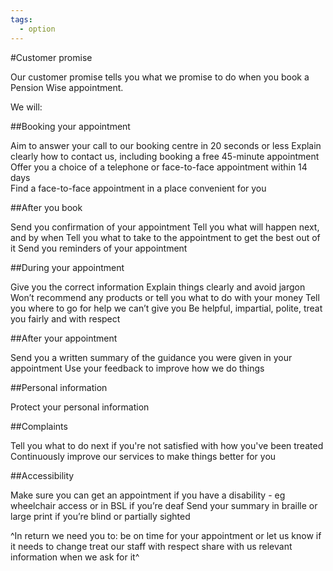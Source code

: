 ```yaml
---
tags:
  - option
---
```


#Customer promise

Our customer promise tells you what we promise to do when you book a Pension Wise appointment.

We will:

##Booking your appointment

Aim to answer your call to our booking centre in 20 seconds or less
Explain clearly how to contact us, including booking a free 45-minute appointment 
Offer you a choice of a telephone or face-to-face appointment within 14 days    
Find a face-to-face appointment in a place convenient for you

##After you book

Send you confirmation of your appointment
Tell you what will happen next, and by when
Tell you what to take to the appointment to get the best out of it
Send you reminders of your appointment

##During your appointment

Give you the correct information
Explain things clearly and avoid jargon 
Won’t recommend any products or tell you what to do with your money
Tell you where to go for help we can’t give you 
Be helpful, impartial, polite, treat you fairly and with respect

##After your appointment

Send you a written summary of the guidance you were given in your appointment
Use your feedback to improve how we do things

##Personal information

Protect your personal information


##Complaints

Tell you what to do next if you're not satisfied with how you've been treated
Continuously improve our services to make things better for you 

##Accessibility

Make sure you can get an appointment if you have a disability - eg wheelchair access or in BSL if you’re deaf
Send your summary in braille or large print if you’re blind or partially sighted

^In return we need you to:
be on time for your appointment or let us know if it needs to change 
treat our staff with respect
share with us relevant information when we ask for it^
